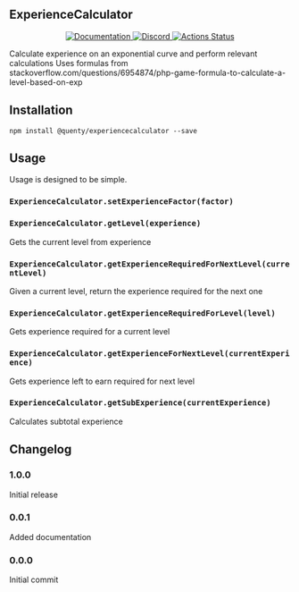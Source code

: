 ## ExperienceCalculator
<div align="center">
  <a href="http://quenty.github.io/api/">
    <img src="https://img.shields.io/badge/docs-website-green.svg" alt="Documentation" />
  </a>
  <a href="https://discord.gg/mhtGUS8">
    <img src="https://img.shields.io/badge/discord-nevermore-blue.svg" alt="Discord" />
  </a>
  <a href="https://github.com/Quenty/NevermoreEngine/actions">
    <img src="https://github.com/Quenty/NevermoreEngine/workflows/lint/badge.svg" alt="Actions Status" />
  </a>
</div>

Calculate experience on an exponential curve and perform relevant calculations Uses formulas from stackoverflow.com/questions/6954874/php-game-formula-to-calculate-a-level-based-on-exp

## Installation
```
npm install @quenty/experiencecalculator --save
```

## Usage
Usage is designed to be simple.

### `ExperienceCalculator.setExperienceFactor(factor)`

### `ExperienceCalculator.getLevel(experience)`
Gets the current level from experience

### `ExperienceCalculator.getExperienceRequiredForNextLevel(currentLevel)`
Given a current level, return the experience required for the next one

### `ExperienceCalculator.getExperienceRequiredForLevel(level)`
Gets experience required for a current level

### `ExperienceCalculator.getExperienceForNextLevel(currentExperience)`
Gets experience left to earn required for next level

### `ExperienceCalculator.getSubExperience(currentExperience)`
Calculates subtotal experience


## Changelog

### 1.0.0
Initial release

### 0.0.1
Added documentation

### 0.0.0
Initial commit